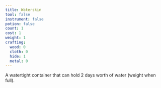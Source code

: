 ```yaml
---
title: Waterskin
tool: false
instrument: false
potion: false
count: 1
cost: 1
weight: 1
crafting:
  wood: 0
  cloth: 0
  hide: 1
  metal: 0
---
```


A watertight container that can hold 2 days worth of water (weight when full).
